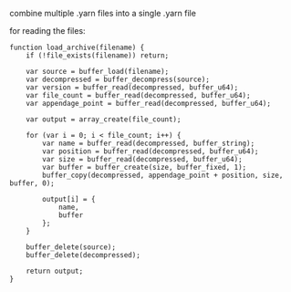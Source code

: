 combine multiple .yarn files into a single .yarn file

for reading the files:

    function load_archive(filename) {
        if (!file_exists(filename)) return;
        
        var source = buffer_load(filename);
        var decompressed = buffer_decompress(source);
        var version = buffer_read(decompressed, buffer_u64);
        var file_count = buffer_read(decompressed, buffer_u64);
        var appendage_point = buffer_read(decompressed, buffer_u64);
        
        var output = array_create(file_count);
        
        for (var i = 0; i < file_count; i++) {
            var name = buffer_read(decompressed, buffer_string);
            var position = buffer_read(decompressed, buffer_u64);
            var size = buffer_read(decompressed, buffer_u64);
            var buffer = buffer_create(size, buffer_fixed, 1);
            buffer_copy(decompressed, appendage_point + position, size, buffer, 0);
            
            output[i] = {
                name,
                buffer
            };
        }
        
        buffer_delete(source);
        buffer_delete(decompressed);
        
        return output;
    }
